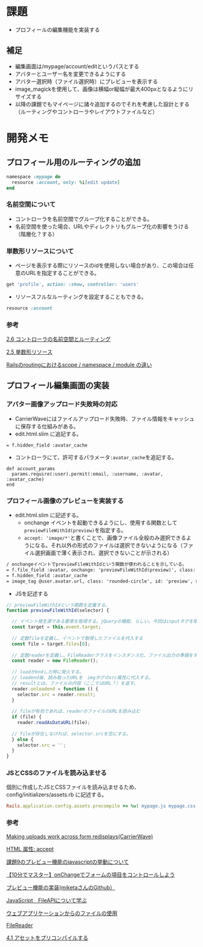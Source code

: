 # 課題
- プロフィールの編集機能を実装する

## 補足
- 編集画面は/mypage/account/editというパスとする
- アバターとユーザー名を変更できるようにする
- アバター選択時（ファイル選択時）にプレビューを表示する
- image_magickを使用して、画像は横幅or縦幅が最大400pxとなるようにリサイズする
- 以降の課題でもマイページに諸々追加するのでそれを考慮した設計とする（ルーティングやコントローラやレイアウトファイルなど）

# 開発メモ
## プロフィール用のルーティングの追加
```rb
namespace :mypage do
  resource :account, only: %i[edit update]
end
```

### 名前空間について
- コントローラを名前空間でグループ化することができる。
- 名前空間を使った場合、URLやディレクトリもグループ化の影響をうける（階層化？する）

### 単数形リソースについて
- ページを表示する際にリソースのidを使用しない場合があり、この場合は任意のURLを指定することができる。
```rb
get 'profile', action: :show, controller: 'users'
```
- リソースフルなルーティングを設定することもできる。
```rb
resource :account
```

### 参考
[2.6 コントローラの名前空間とルーティング
](https://railsguides.jp/routing.html#%E3%82%B3%E3%83%B3%E3%83%88%E3%83%AD%E3%83%BC%E3%83%A9%E3%81%AE%E5%90%8D%E5%89%8D%E7%A9%BA%E9%96%93%E3%81%A8%E3%83%AB%E3%83%BC%E3%83%86%E3%82%A3%E3%83%B3%E3%82%B0)

[2.5 単数形リソース
](https://railsguides.jp/routing.html#%E5%8D%98%E6%95%B0%E5%BD%A2%E3%83%AA%E3%82%BD%E3%83%BC%E3%82%B9)

[Railsのroutingにおけるscope / namespace / module の違い](https://qiita.com/ryosuketter/items/9240d8c2561b5989f049)

## プロフィール編集画面の実装
### アバター画像アップロード失敗時の対応
- CarrierWaveにはファイルアップロード失敗時、ファイル情報をキャッシュに保存する仕組みがある。
- edit.html.slim に追記する。
```
= f.hidden_field :avatar_cache
```
- コントローラにて、許可するパラメータ`:avatar_cache`を追記する。
```
def account_params
  params.require(:user).permit(:email, :username, :avatar, :avatar_cache)
end
```
### プロフィール画像のプレビューを実装する
- edit.html.slim に記述する。
  - onchange イベントを起動できるようにし、使用する関数として`previewFileWithId(preview)`を指定する。
  - `accept: 'image/*'`と書くことで、画像ファイル全般のみ選択できるようになる。それ以外の形式のファイルは選択できないようになる（ファイル選択画面で薄く表示され、選択できないことが示される）
```html
/ onchangeイベントでpreviewFileWithIdという関数が使われることを示している。
= f.file_field :avatar, onchange: 'previewFileWithId(preview)', class: 'form-control', accept: 'image/*'
= f.hidden_field :avatar_cache
= image_tag @user.avatar.url, class: 'rounded-circle', id: 'preview', size: '100x100'
```
- JSを記述する
```js
// previewFileWithIdという関数を定義する。
function previewFileWithId(selector) {

  // イベント発生源である要素を取得する。jQueryの機能、らしい。今回はinputタグを取得
  const target = this.event.target;
  
  // 定数fileを定義し、イベントで取得したファイルを代入する
  const file = target.files[0];
  
  // 定数readerを定義し、FileReaderクラスをインスタンス化、ファイル出力の準備をする。
  const reader = new FileReader();
  
  // loadがendした時に発火する。
  // loadend後、読み取ったURLを　imgタグのsrc属性に代入する。
  // resultとは、ファイルの内容（ここではURL？）を返す。
  reader.onloadend = function () {
    selector.src = reader.result;
  }
  
  // fileが有効であれば、readerのファイルのURLを読み込む
  if (file) {
    reader.readAsDataURL(file);
    
  // fileが存在しなければ、selector.srcを空にする。
  } else {
    selector.src = '';
  }
}
```
### JSとCSSのファイルを読み込ませる
個別に作成したJSとCSSファイルを読み込ませるため、　config/initializers/assets.rb に記述する。
```rb
Rails.application.config.assets.precompile += %w( mypage.js mypage.css )
```
### 参考
[Making uploads work across form redisplays(CarrierWave)](https://github.com/carrierwaveuploader/carrierwave#:~:text=Making%20uploads%20work%20across%20form%20redisplays)

[HTML 属性: accept](https://developer.mozilla.org/ja/docs/Web/HTML/Attributes/accept)

[課題9のプレビュー機能のjavascriptの挙動について](https://tech-essentials.work/questions/157)

[【10分でマスター】onChangeでフォームの項目をコントロールしよう](https://www.sejuku.net/blog/25060)

[プレビュー機能の実装(miketaさんのGithub）](https://github.com/miketa-webprgr/TIL/blob/master/11_Rails_Intensive_Training/09_issue_note.md#:~:text=%E3%82%8F%E3%82%8C%E3%81%A6%E3%81%84%E3%82%8B%E3%80%82-,%E3%83%97%E3%83%AC%E3%83%93%E3%83%A5%E3%83%BC%E6%A9%9F%E8%83%BD%E3%81%AE%E5%AE%9F%E8%A3%85,-%E3%83%95%E3%82%A1%E3%82%A4%E3%83%AB%E3%82%A2%E3%83%83%E3%83%97%E3%83%AD%E3%83%BC%E3%83%89)

[JavaScript　FileAPIについて学ぶ](https://qiita.com/kodokunadancer/items/8028d87d8d2bc6c00e69)

[ウェブアプリケーションからのファイルの使用](https://developer.mozilla.org/ja/docs/Web/API/File/Using_files_from_web_applications)

[FileReader](https://developer.mozilla.org/ja/docs/Web/API/FileReader)

[4.1 アセットをプリコンパイルする
](https://railsguides.jp/asset_pipeline.html#%E3%82%A2%E3%82%BB%E3%83%83%E3%83%88%E3%82%92%E3%83%97%E3%83%AA%E3%82%B3%E3%83%B3%E3%83%91%E3%82%A4%E3%83%AB%E3%81%99%E3%82%8B)
